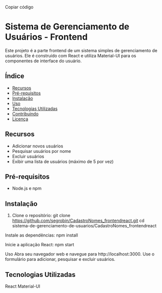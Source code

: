 Copiar código

# Sistema de Gerenciamento de Usuários - Frontend

Este projeto é a parte frontend de um sistema simples de gerenciamento de usuários. Ele é construído com React e utiliza Material-UI para os componentes de interface do usuário.

## Índice

- [Recursos](#recursos)
- [Pré-requisitos](#pré-requisitos)
- [Instalação](#instalação)
- [Uso](#uso)
- [Tecnologias Utilizadas](#tecnologias-utilizadas)
- [Contribuindo](#contribuindo)
- [Licença](#licença)

## Recursos

- Adicionar novos usuários
- Pesquisar usuários por nome
- Excluir usuários
- Exibir uma lista de usuários (máximo de 5 por vez)

## Pré-requisitos

- Node.js e npm

## Instalação

1. Clone o repositório:
   git clone https://github.com/segrobin/CadastroNomes_frontendreact.git
   cd sistema-de-gerenciamento-de-usuarios/CadastroNomes_frontendreact

   
Instale as dependências:
npm install

Inicie a aplicação React:
npm start

Uso
Abra seu navegador web e navegue para http://localhost:3000.
Use o formulário para adicionar, pesquisar e excluir usuários.

## Tecnologias Utilizadas
React
Material-UI
